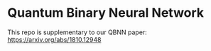 # Quantum Binary Neural Network
This repo is supplementary to our QBNN paper: https://arxiv.org/abs/1810.12948 
